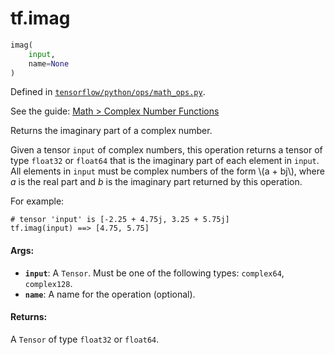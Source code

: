 <div itemscope itemtype="http://developers.google.com/ReferenceObject">
<meta itemprop="name" content="tf.imag" />
</div>

# tf.imag

``` python
imag(
    input,
    name=None
)
```



Defined in [`tensorflow/python/ops/math_ops.py`](https://www.tensorflow.org/code/tensorflow/python/ops/math_ops.py).

See the guide: [Math > Complex Number Functions](../../../api_guides/python/math_ops.md#Complex_Number_Functions)

Returns the imaginary part of a complex number.

Given a tensor `input` of complex numbers, this operation returns a tensor of
type `float32` or `float64` that is the imaginary part of each element in
`input`. All elements in `input` must be complex numbers of the form \\(a +
bj\\), where *a* is the real part and *b* is the imaginary part returned by
this operation.

For example:

```
# tensor 'input' is [-2.25 + 4.75j, 3.25 + 5.75j]
tf.imag(input) ==> [4.75, 5.75]
```

#### Args:

* <b>`input`</b>: A `Tensor`. Must be one of the following types: `complex64`,
    `complex128`.
* <b>`name`</b>: A name for the operation (optional).


#### Returns:

  A `Tensor` of type `float32` or `float64`.